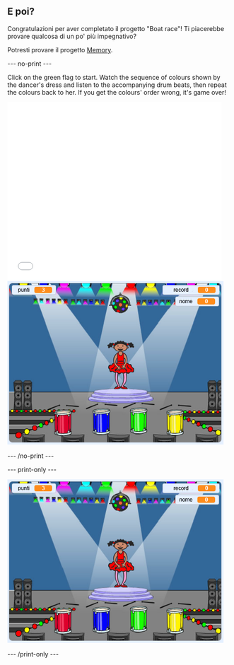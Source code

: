 ## E poi?

Congratulazioni per aver completato il progetto "Boat race"! Ti piacerebbe provare qualcosa di un po' più impegnativo?

Potresti provare il progetto [Memory](https://projects.raspberrypi.org/en/projects/memory?utm_source=pathway&utm_medium=whatnext&utm_campaign=projects).

\--- no-print \---

Click on the green flag to start. Watch the sequence of colours shown by the dancer's dress and listen to the accompanying drum beats, then repeat the colours back to her. If you get the colours' order wrong, it's game over!

<div class="scratch-preview">
  <iframe allowtransparency="true" width="485" height="402" src="//scratch.mit.edu/projects/embed/284452634/?autostart=false" frameborder="0" allowfullscreen scrolling="no" mark="crwd-mark"></iframe> <img src="images/memory-screenshot.png" />
</div>

\--- /no-print \---

\--- print-only \---

![screenshot of finished game](images/memory-screenshot.png)

\--- /print-only \---